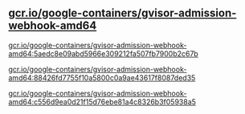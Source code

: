 
[gcr.io/google-containers/gvisor-admission-webhook-amd64](https://hub.docker.com/r/anjia0532/google-containers.gvisor-admission-webhook-amd64/tags/)
-----


[gcr.io/google-containers/gvisor-admission-webhook-amd64:5aedc8e09abd5966e309212fa507fb7900b2c67b](https://hub.docker.com/r/anjia0532/google-containers.gvisor-admission-webhook-amd64/tags/)


[gcr.io/google-containers/gvisor-admission-webhook-amd64:88426fd7755f10a5800c0a9ae43617f8087ded35](https://hub.docker.com/r/anjia0532/google-containers.gvisor-admission-webhook-amd64/tags/)


[gcr.io/google-containers/gvisor-admission-webhook-amd64:c556d9ea0d21f15d76ebe81a4c8326b3f05938a5](https://hub.docker.com/r/anjia0532/google-containers.gvisor-admission-webhook-amd64/tags/)


